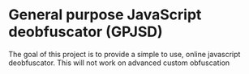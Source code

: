 # General purpose JavaScript deobfuscator (GPJSD)

The goal of this project is to provide a simple to use, online javascript deobfuscator.
This will not work on advanced custom obfuscation